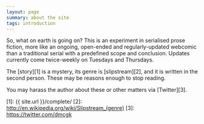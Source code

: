 ```yaml
---
layout: page
summary: about the site
tags: introduction
---
```


So, what on earth is going on?  This is an experiment in serialised prose fiction, more like an ongoing, open-ended and regularly-updated webcomic than a traditional serial with a predefined scope and conclusion.  Updates currently come twice-weekly on Tuesdays and Thursdays.

The [story][1] is a mystery, its genre is [slipstream][2], and it is written in the second person. These may be reasons enough to stop reading.

You may harass the author about these or other matters via [Twitter][3].

[1]: {{ site.url }}/complete/
[2]: http://en.wikipedia.org/wiki/Slipstream_(genre)
[3]: https://twitter.com/dmcgk
